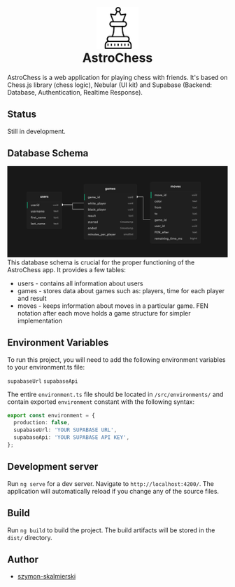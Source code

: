 <p align="center" style="margin-bottom: 0px">
  <img src="/src/assets/images/favicon.png" alt="favicon">
</p>
<h1 align="center" style="margin-top: 0px !important;">AstroChess</h1>
AstroChess is a web application for playing chess with friends. It's based on Chess.js library (chess logic), Nebular (UI kit) and Supabase (Backend: Database, Authentication, Realtime Response).
<br>

## Status

Still in development.

## Database Schema

<img src="/src/assets/images/supabase-schema.png" alt="database-schema">
This database schema is crucial for the proper functioning of the AstroChess app. It provides a few tables:
<ul>
  <li>users - contains all information about users</li>
  <li>games - stores data about games such as: players, time for each player and result</li>
  <li>moves - keeps information about moves in a particular game. FEN notation after each move holds a game structure for simpler implementation</li>
</ul>

## Environment Variables

To run this project, you will need to add the following environment variables to your environment.ts file:

`supabaseUrl`
`supabaseApi`

The entire `environment.ts` file should be located in `/src/environments/` and contain exported `environment` constant with the following syntax:

```typescript
export const environment = {
  production: false,
  supabaseUrl: 'YOUR SUPABASE URL',
  supabaseApi: 'YOUR SUPABASE API KEY',
};
```

## Development server

Run `ng serve` for a dev server. Navigate to `http://localhost:4200/`. The application will automatically reload if you change any of the source files.

## Build

Run `ng build` to build the project. The build artifacts will be stored in the `dist/` directory.

## Author

- [szymon-skalmierski](https://github.com/szymon-skalmierski)